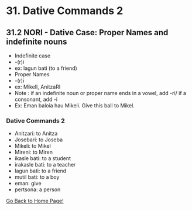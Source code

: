 # 31. Dative Commands 2
##   31.2  NORI - Dative Case: Proper Names and indefinite nouns
* Indefinite case
* -(r)i
* ex: lagun bati (to a friend)
* Proper Names
* -(r)i
* ex: MikelI, AnitzaRI
* Note : if an indefinite noun or proper name ends in a vowel, add -ri/ if a consonant, add -i
* Ex: Eman baloia hau Mikeli. Give this ball to Mikel.

### Dative Commands 2
* Anitzari: to Anitza
* Josebari: to Joseba
* Mikeli: to Mikel
* Mireni: to Miren
* ikasle bati: to a student
* irakasle bati: to a teacher
* lagun bati: to a friend
* mutil bati: to a boy
* eman: give
* pertsona: a person

[ Go Back to Home Page!](..)
